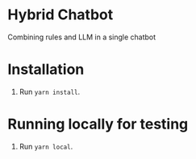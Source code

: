# Hybrid Chatbot
Combining rules and LLM in a single chatbot

# Installation
1. Run `yarn install`.

# Running locally for testing
1. Run `yarn local`.
